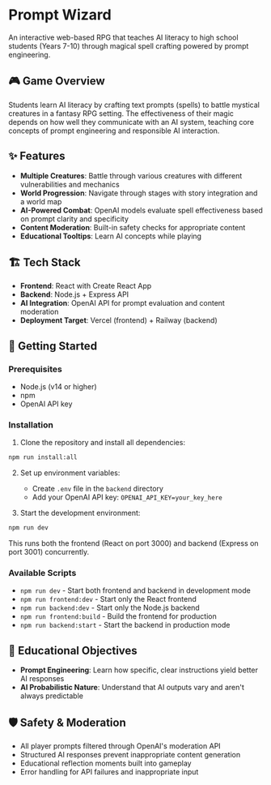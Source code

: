 # Prompt Wizard

An interactive web-based RPG that teaches AI literacy to high school students (Years 7-10) through magical spell crafting powered by prompt engineering.

## 🎮 Game Overview

Students learn AI literacy by crafting text prompts (spells) to battle mystical creatures in a fantasy RPG setting. The effectiveness of their magic depends on how well they communicate with an AI system, teaching core concepts of prompt engineering and responsible AI interaction.

## ✨ Features

- **Multiple Creatures**: Battle through various creatures with different vulnerabilities and mechanics
- **World Progression**: Navigate through stages with story integration and a world map
- **AI-Powered Combat**: OpenAI models evaluate spell effectiveness based on prompt clarity and specificity
- **Content Moderation**: Built-in safety checks for appropriate content
- **Educational Tooltips**: Learn AI concepts while playing

## 🏗️ Tech Stack

- **Frontend**: React with Create React App
- **Backend**: Node.js + Express API
- **AI Integration**: OpenAI API for prompt evaluation and content moderation
- **Deployment Target**: Vercel (frontend) + Railway (backend)

## 🚀 Getting Started

### Prerequisites
- Node.js (v14 or higher)
- npm
- OpenAI API key

### Installation

1. Clone the repository and install all dependencies:
```bash
npm run install:all
```

2. Set up environment variables:
   - Create `.env` file in the `backend` directory
   - Add your OpenAI API key: `OPENAI_API_KEY=your_key_here`

3. Start the development environment:
```bash
npm run dev
```

This runs both the frontend (React on port 3000) and backend (Express on port 3001) concurrently.

### Available Scripts

- `npm run dev` - Start both frontend and backend in development mode
- `npm run frontend:dev` - Start only the React frontend
- `npm run backend:dev` - Start only the Node.js backend  
- `npm run frontend:build` - Build the frontend for production
- `npm run backend:start` - Start the backend in production mode

## 🎯 Educational Objectives

- **Prompt Engineering**: Learn how specific, clear instructions yield better AI responses
- **AI Probabilistic Nature**: Understand that AI outputs vary and aren't always predictable  

## 🛡️ Safety & Moderation

- All player prompts filtered through OpenAI's moderation API
- Structured AI responses prevent inappropriate content generation
- Educational reflection moments built into gameplay
- Error handling for API failures and inappropriate input
